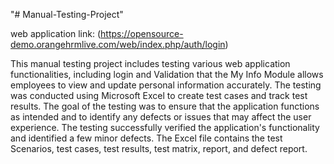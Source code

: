 "# Manual-Testing-Project"

web application link: (https://opensource-demo.orangehrmlive.com/web/index.php/auth/login)

This manual testing project includes testing various web application functionalities, including login and Validation that the My Info Module allows employees to view and update personal information accurately. 
The testing was conducted using Microsoft Excel to create test cases and track test results. 
The goal of the testing was to ensure that the application functions as intended and to identify any defects or issues that may affect the user experience.
The testing successfully verified the application's functionality and identified a few minor defects.
The Excel file contains the test Scenarios, test cases, test results, test matrix, report, and defect report.
